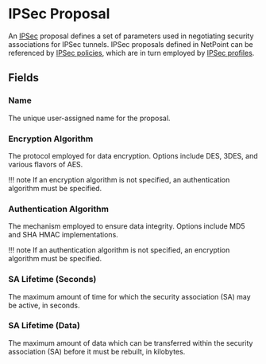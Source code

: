 # IPSec Proposal

An [IPSec](https://en.wikipedia.org/wiki/IPsec) proposal defines a set of parameters used in negotiating security associations for IPSec tunnels. IPSec proposals defined in NetPoint can be referenced by [IPSec policies](./ipsecpolicy.md), which are in turn employed by [IPSec profiles](./ipsecprofile.md).

## Fields

### Name

The unique user-assigned name for the proposal.

### Encryption Algorithm

The protocol employed for data encryption. Options include DES, 3DES, and various flavors of AES.

!!! note
    If an encryption algorithm is not specified, an authentication algorithm must be specified.

### Authentication Algorithm

The mechanism employed to ensure data integrity. Options include MD5 and SHA HMAC implementations.

!!! note
    If an authentication algorithm is not specified, an encryption algorithm must be specified.

### SA Lifetime (Seconds)

The maximum amount of time for which the security association (SA) may be active, in seconds.

### SA Lifetime (Data)

The maximum amount of data which can be transferred within the security association (SA) before it must be rebuilt, in kilobytes.
